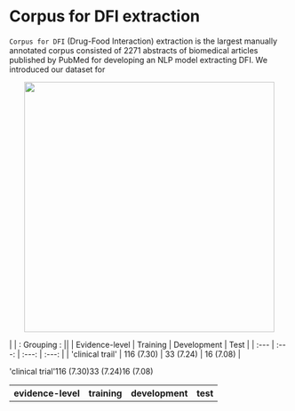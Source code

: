 # Corpus for DFI extraction

`Corpus for DFI` (Drug-Food Interaction) extraction is the largest manually annotated corpus consisted of 2271 abstracts of biomedical articles published by PubMed for developing an NLP model extracting DFI. We introduced our dataset for  

<p align="center"><img src= 'https://user-images.githubusercontent.com/75958220/104395745-c1321780-558c-11eb-9121-2fa7895c56ff.png' width='450' height='450'></p>


|             | :          Grouping           : ||
| Evidence-level | Training |  Development | Test |
|    :---   |    :---:   |    :---:   |    :---:   |
|  'clinical trail' |  116 (7.30) |  33 (7.24) |  16 (7.08) |

<table>
  <thead>
    <tr>
      <th rowspan="2">evidence-level</th>
      <th>training</th>
      <th>development</th>
      <th>test</th>
    </tr>
    <tbody>
      <tr>
        <tb>'clinical trial'</tb>
        <tb>116 (7.30)</tb>
        <tb>33 (7.24)</tb>
        <tb>16 (7.08)</tb>
      </tr>
  </tbody>
  </thead>
</table>
